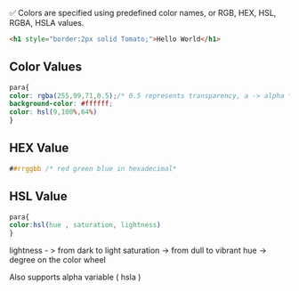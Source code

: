 ✅ Colors are specified using predefined color names, or RGB, HEX, HSL, RGBA, HSLA values.

```html
<h1 style="border:2px solid Tomato;">Hello World</h1>
```

## Color Values 

```css
para{
color: rgba(255,99,71,0.5);/* 0.5 represents transparency, a -> alpha */
background-color: #ffffff;
color: hsl(9,100%,64%)
}
```

## HEX Value

```css
##rrggbb /* red green blue in hexadecimal*
```

## HSL Value

```css
para{
color:hsl(hue , saturation, lightness)
}
```

lightness - > from dark to light
saturation -> from dull to vibrant
hue -> degree on the color wheel 

Also supports alpha variable ( hsla )
